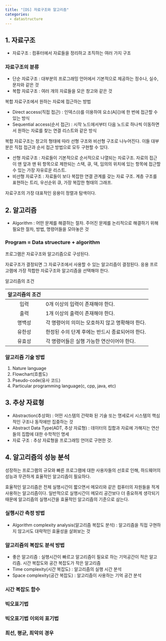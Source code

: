 ```yaml
---
title: "[DS] 자료구조와 알고리즘"
categories: 
  - datastructure
---
```

## 1. 자료구조

- 자료구조 : 컴퓨터에서 자료들을 정리하고 조직하는 여러 가지 구조

### 자료구조의 분류

- 단순 자료구조 : 대부분의 프로그래밍 언어에서 기본적으로 제공하는 정수나, 실수, 문자와 같은 것
- 복합 자료구조 : 여러 개의 자료들을 모은 창고와 같은 것

복합 자료구조에서 원하는 자료에 접근하는 방법

- Direct access(직접 접근) : 인덱스(i)를 이용하여 요소(A[i])에 한 번에 접근할 수 있는 방식
- Sequential access(순서 접근) : 시작 노드에서부터 다음 노드로 하나씩 이동하면서 원하는 자료를 찾는 연결 리스트와 같은 방식

복합 자료구조는 창고의 형태에 따라 선형 구조와 비선형 구조로 나누어진다. 이들 대부분은 직접 접근과 순서 접근 방법으로 모두 구현할 수 있다.

- 선형 자료구조 : 자료들이 기본적으로 순서적으로 나열되는 자료구조. 자료의 접근이 맨 앞과 맨 뒤 항목으로 제한되는 스택, 큐, 덱, 임의의 위치에 있는 항목에 접근할 수 있는 가장 자유로운 리스트.
- 비선형 자료구조 : 자료들이 보다 복잡한 연결 관계를 갖는 자료 구조. 계층 구조를 표현하는 트리, 우선순위 큐, 가장 복잡한 형태의 그래프.

자료구조의 가장 대표적인 응용이 정렬과 탐색이다.

## 2. 알고리즘

- Algorithm : 어떤 문제를 해결하는 절차. 주어진 문제를 논리적으로 해결하기 위해 필요한 절차, 방법, 명령어들을 모아놓은 것

### Program = Data struecture + algorithm

프로그램은 자료구조와 알고리즘으로 구성된다.

자료구조가 결정되면 그 자료구조에서 사용할 수 있는 알고리즘이 결정된다. 응용 프르고램에 가장 적합한 자료구조와 알고리즘을 선택해야 한다.

알고리즘의 조건

|알고리즘의 조건||
|:---:|:---|
|입력|0개 이상의 입력이 존재해야 한다.|
|출력|1개 이상의 출력이 존재해야 한다.|
|명백성|각 명령어의 의미는 모호하지 않고 명확해야 한다.|
|유한성|한정된 수의 단계 후에는 반드시 종료되어야 한다.|
|유효성|각 명령어들은 실행 가능한 연산이어야 한다.|

### 알고리즘 기술 방법

1. Nature language
2. Flowchart(흐름도)
3. Pseudo-code(유사 코드)
4. Particular programming language(c, cpp, java, etc)

## 3. 추상 자료형

- Abstraction(추상화) : 어떤 시스템의 간략화 된 기술 또는 명세로서 시스템의 핵심적인 구조나 동작에만 집중하는 것
- Abstract Data Type(ADT, 추상 자료형) : 데이터의 집합과 자료에 가해지는 연산들의 집합에 대한 수학적인 명세
- 자료 구조 : 추상 자료형을 프로그래밍 언어로 구현한 것.

## 4. 알고리즘의 성능 분석

성장하는 프로그램의 규모와 빠른 프로그램에 대한 사용자들의 선호로 인해, 하드웨어의 성능과 무관하게 효율적인 알고리즘이 필요하다.

효율적인 알고리즘은 전체 실행시간이 짧으면서 메모리와 같은 컴퓨터의 자원들을 적게 사용하는 알고리즘이다. 일반적으로 실행시간이 메모리 공간보다 더 중요하게 생각되기 때문에 알고리즘의 실행시간을 효율적인 알고리즘의 기준으로 삼는다.

### 실행시간 측정 방법

- Algorithm complexity analysis(알고리즘 복잡도 분석) : 알고리즘을 직접 구현하지 않고서도 대략적인 효율성을 살펴보는 것

### 알고리즘의 복잡도 분석 방법

- 좋은 알고리즘 : 실행시간이 빠르고 알고리즘이 필요로 하는 기억공간이 적은 알고리즘. 시간 복잡도와 공간 복잡도가 작은 알고리즘
- Time complexity(시간 복잡도) : 알고리즘의 실행 시간 분석
- Space complexity(공간 복잡도) : 알고리즘이 사용하는 기억 공간 분석

### 시간 복잡도 함수

### 빅오표기법

### 빅오표기법 이외의 표기법

### 최선, 평균, 최악의 경우
